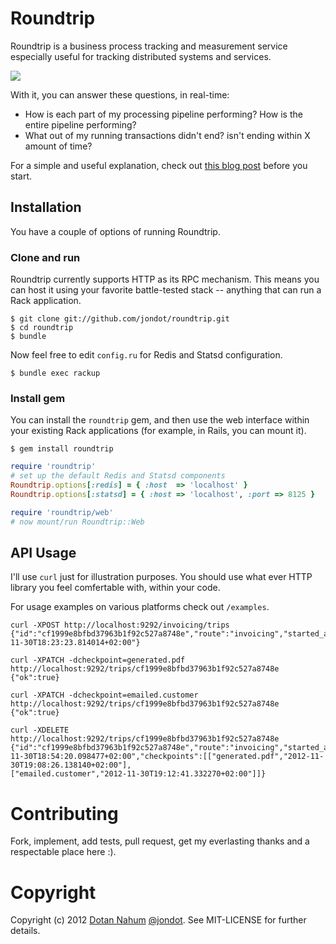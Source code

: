 # Roundtrip

Roundtrip is a business process tracking and measurement service
especially useful for tracking distributed systems and services.

<img
src="https://github.com/jondot/roundtrip/blob/master/examples/roundtrip-schema.png" />

With it, you can answer these questions, in real-time:

* How is each part of my processing pipeline performing? How is the
entire pipeline performing?
* What out of my running transactions didn't end? isn't ending within X
amount of time?

For a simple and useful explanation, check out [this blog
post](http://blog.paracode.com/2012/12/02/tracking-your-business/)
before you start.


## Installation

You have a couple of options of running Roundtrip.

### Clone and run

Roundtrip currently supports HTTP as its RPC mechanism. This means you
can host it using your favorite battle-tested stack -- anything that can
run a Rack application.

    $ git clone git://github.com/jondot/roundtrip.git
    $ cd roundtrip
    $ bundle

Now feel free to edit `config.ru` for Redis and Statsd configuration.

    $ bundle exec rackup

### Install gem

You can install the `roundtrip` gem, and then use the web interface
within your existing Rack applications (for example, in Rails, you can
mount it).

    $ gem install roundtrip


```ruby
require 'roundtrip'
# set up the default Redis and Statsd components
Roundtrip.options[:redis] = { :host  => 'localhost' }
Roundtrip.options[:statsd] = { :host => 'localhost', :port => 8125 }

require 'roundtrip/web'
# now mount/run Roundtrip::Web
```



## API Usage

I'll use `curl` just for illustration purposes. You should use what ever
HTTP library you feel comfertable with, within your code.

For usage examples on various platforms check out `/examples`.


```
curl -XPOST http://localhost:9292/invoicing/trips
{"id":"cf1999e8bfbd37963b1f92c527a8748e","route":"invoicing","started_at":"2012-11-30T18:23:23.814014+02:00"}
```


```
curl -XPATCH -dcheckpoint=generated.pdf http://localhost:9292/trips/cf1999e8bfbd37963b1f92c527a8748e
{"ok":true}
```

```
curl -XPATCH -dcheckpoint=emailed.customer http://localhost:9292/trips/cf1999e8bfbd37963b1f92c527a8748e
{"ok":true}
```

```
curl -XDELETE http://localhost:9292/trips/cf1999e8bfbd37963b1f92c527a8748e
{"id":"cf1999e8bfbd37963b1f92c527a8748e","route":"invoicing","started_at":"2012-11-30T18:54:20.098477+02:00","checkpoints":[["generated.pdf","2012-11-30T19:08:26.138140+02:00"],
["emailed.customer","2012-11-30T19:12:41.332270+02:00"]]}
```





# Contributing

Fork, implement, add tests, pull request, get my everlasting thanks and a respectable place here :).


# Copyright


Copyright (c) 2012 [Dotan Nahum](http://gplus.to/dotan) [@jondot](http://twitter.com/jondot). See MIT-LICENSE for further details.


